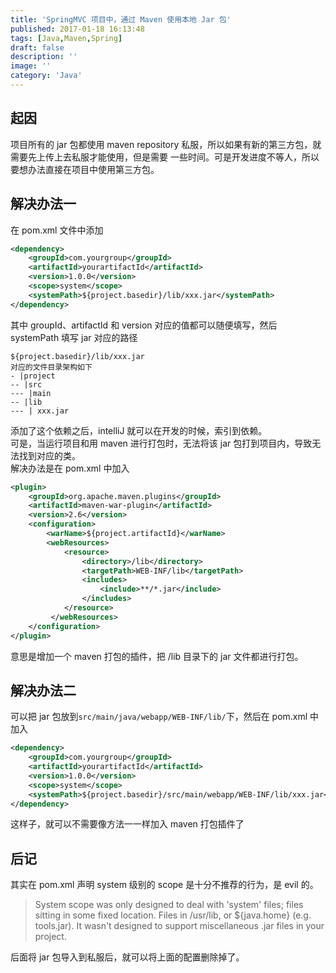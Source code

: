 ```yaml
---
title: 'SpringMVC 项目中，通过 Maven 使用本地 Jar 包'
published: 2017-01-18 16:13:48
tags: [Java,Maven,Spring]
draft: false
description: ''
image: ''
category: 'Java'
---
```

## 起因
项目所有的 jar 包都使用 maven repository 私服，所以如果有新的第三方包，就需要先上传上去私服才能使用，但是需要
一些时间。可是开发进度不等人，所以要想办法直接在项目中使用第三方包。
<!-- more -->

## 解决办法一
在 pom.xml 文件中添加
```xml title='pom.xml'
<dependency>
    <groupId>com.yourgroup</groupId>
    <artifactId>yourartifactId</artifactId>
    <version>1.0.0</version>
    <scope>system</scope>
    <systemPath>${project.basedir}/lib/xxx.jar</systemPath>
</dependency>
```
其中 groupId、artifactId 和 version 对应的值都可以随便填写，然后 systemPath 填写 jar 对应的路径  
```
${project.basedir}/lib/xxx.jar
对应的文件目录架构如下
- |project
-- |src
--- |main
-- |lib
--- | xxx.jar
```
添加了这个依赖之后，intelliJ 就可以在开发的时候，索引到依赖。   
可是，当运行项目和用 maven 进行打包时，无法将该 jar 包打到项目内，导致无法找到对应的类。  
解决办法是在 pom.xml 中加入
```xml title='pom.xml'
<plugin>
    <groupId>org.apache.maven.plugins</groupId>
    <artifactId>maven-war-plugin</artifactId>
    <version>2.6</version>
    <configuration>
        <warName>${project.artifactId}</warName>
        <webResources>
            <resource>
                <directory>/lib</directory>
                <targetPath>WEB-INF/lib</targetPath>
                <includes>
                    <include>**/*.jar</include>
                </includes>
            </resource>
         </webResources>
    </configuration>
</plugin>
```
意思是增加一个 maven 打包的插件，把 /lib 目录下的 jar 文件都进行打包。

## 解决办法二
可以把 jar 包放到`src/main/java/webapp/WEB-INF/lib/`下，然后在 pom.xml 中加入
```xml title='pom.xml'
<dependency>
    <groupId>com.yourgroup</groupId>
    <artifactId>yourartifactId</artifactId>
    <version>1.0.0</version>
    <scope>system</scope>
    <systemPath>${project.basedir}/src/main/webapp/WEB-INF/lib/xxx.jar</systemPath>
</dependency>
```
这样子，就可以不需要像方法一一样加入 maven 打包插件了



## 后记
其实在 pom.xml 声明 system 级别的 scope 是十分不推荐的行为，是 evil 的。
> System scope was only designed to deal with 'system' files; files sitting in some fixed location. Files in  /usr/lib, or ${java.home} (e.g. tools.jar). It wasn't designed to support miscellaneous .jar files in your project.

后面将 jar 包导入到私服后，就可以将上面的配置删除掉了。